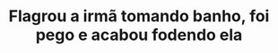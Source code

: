 ---
layout: post
title: Flagrou a irmã tomando banho, foi pego e acabou fodendo ela
thumb: flagrou-a-irma-tomando-banho-foi-pego-e-acabou-fodendo-ela
duration: "09:52"
permalink: /:title
video: https://www.xvideos.com/embedframe/63485769
categories: anal, ass, ass-fucking, family, sister, caught, kink, spying, stepsister, anal-sex, ass-fuck, stepsis, amateur-anal, step-family, real-amateur-anal, caught-masturbating, caught-jerking-off, let-me-fuck, caught-spying, let-me
qualidade: 1080p
---